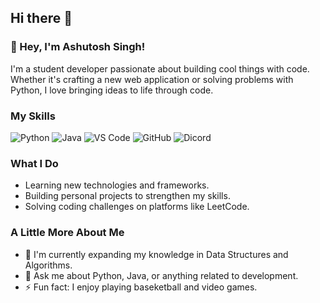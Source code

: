 ## Hi there 👋


### 👋 Hey, I'm Ashutosh Singh!

I'm a student developer passionate about building cool things with code. Whether it's crafting a new web application or solving problems with Python, I love bringing ideas to life through code.


### My Skills

![Python](https://skillicons.dev/icons?i=python)
![Java](https://skillicons.dev/icons?i=java)
![VS Code](https://skillicons.dev/icons?i=vscode)
![GitHub](https://skillicons.dev/icons?i=github)
![Dicord](https://skillicons.dev/icons?i=discord)




### What I Do

-   Learning new technologies and frameworks.
-   Building personal projects to strengthen my skills.
-   Solving coding challenges on platforms like LeetCode.

### A Little More About Me

-   🌱 I'm currently expanding my knowledge in Data Structures and Algorithms.
-   💬 Ask me about Python, Java, or anything related to development.
-   ⚡ Fun fact: I enjoy playing baseketball and video games.

<!--
**ashutosh-exe/ashutosh-exe** is a ✨ _special_ ✨ repository because its `README.md` (this file) appears on your GitHub profile.

Here are some ideas to get you started:

- 🔭 I’m currently working on ...
- 🌱 I’m currently learning ...
- 👯 I’m looking to collaborate on ...
- 🤔 I’m looking for help with ...
- 💬 Ask me about ...
- 📫 How to reach me: ...
- 😄 Pronouns: ...
- ⚡ Fun fact: ...
-->
